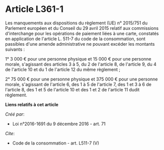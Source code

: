 # Article L361-1

Les manquements aux dispositions du règlement (UE) n° 2015/751 du Parlement européen et du Conseil du 29 avril 2015 relatif
aux commissions d'interchange pour les opérations de paiement liées à une carte, constatés en application de l'article L.
511-7 du code de la consommation, sont passibles d'une amende administrative ne pouvant excéder les montants suivants :

1° 3 000 € pour une personne physique et 15 000 € pour une personne morale, s'agissant des articles 3 à 5, du 2 de l'article
8, de l'article 9, du 4 de l'article 10 et du 1 de l'article 12 du même règlement ;

2° 75 000 € pour une personne physique et 375 000 € pour une personne morale, s'agissant de l'article 6, des 1 à 5 de
l'article 7, des 1 et 3 à 6 de l'article 8, des 1 et 5 de l'article 10 et des 1 et 2 de l'article 11 dudit règlement.

**Liens relatifs à cet article**

_Créé par_:

  - Loi n°2016-1691 du 9 décembre 2016 - art. 71

_Cite_:

  - Code de la consommation - art. L511-7 (V)
